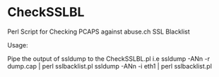 CheckSSLBL
==========

Perl Script for Checking PCAPS against abuse.ch SSL Blacklist

Usage:

Pipe the output of ssldump to the CheckSSLBL.pl i.e
ssldump -ANn -r dump.cap | perl sslbacklist.pl
ssldump -ANn -i eth1 | perl sslbacklist.pl
